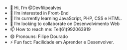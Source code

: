 - 👋 Hi, I’m @Devfilipealves
- 👀 I’m interested in Front-End
- 🌱 I’m currently learning JavaScript, PHP, CSS e HTML.
- 💞️ I’m looking to collaborate on Desenvolvimento Web
- 📫 How to reach me: Tel(61)992063919
- 😄 Pronouns: Filipe Dourado 
- ⚡ Fun fact: Facilidade em Aprender e Desenvolver.

<!---
Devfilipealves/Devfilipealves is a ✨ special ✨ repository because its `README.md` (this file) appears on your GitHub profile.
You can click the Preview link to take a look at your changes.
--->
